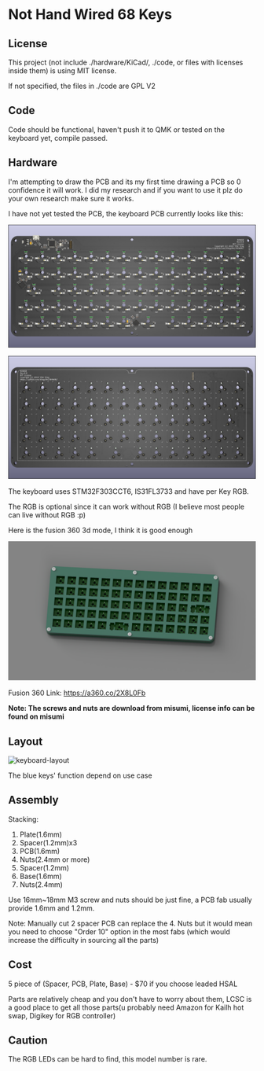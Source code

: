 # Not Hand Wired 68 Keys

## License

This project (not include ./hardware/KiCad/, ./code, or files with licenses inside them) is using MIT license.

If not specified, the files in ./code are GPL V2

## Code

Code should be functional, haven't push it to QMK or tested on the keyboard yet, compile passed.

## Hardware

I'm attempting to draw the PCB and its my first time drawing a PCB so 0 confidence it will work. I did my research and if you want to use it plz do your own research make sure it works.

I have not yet tested the PCB, the keyboard PCB currently looks like this:

![PCB_Front](./picture/PCB_Front.png)


![PCB_Back](./picture/PCB_back.png)

The keyboard uses STM32F303CCT6, IS31FL3733 and have per Key RGB. 

The RGB is optional since it can work without RGB (I believe most people can live without RGB :p)

Here is the fusion 360 3d mode, I think it is good enough

![PCB_Front](./picture/Assembly.png)

Fusion 360 Link: https://a360.co/2X8L0Fb

**Note: The screws and nuts are download from misumi, license info can be found on misumi**

## Layout

![keyboard-layout](.\picture\keyboard-layout.png)

The blue keys' function depend on use case

## Assembly

Stacking: 

1. Plate(1.6mm)
2. Spacer(1.2mm)x3
3. PCB(1.6mm)
4. Nuts(2.4mm or more)
5. Spacer(1.2mm)
6. Base(1.6mm)
7. Nuts(2.4mm)

Use 16mm~18mm M3 screw and nuts should be just fine, a PCB fab usually provide 1.6mm and 1.2mm.

Note: Manually cut 2 spacer PCB can replace the 4. Nuts but it would mean you need to choose "Order 10" option in the most fabs (which would increase the difficulty in sourcing all the parts)

## Cost

5 piece of (Spacer, PCB, Plate, Base) - $70 if you choose leaded HSAL

Parts are relatively cheap and you don't have to worry about them, LCSC is a good place to get all those parts(u probably need Amazon for Kailh hot swap, Digikey for RGB controller)



## Caution

The RGB LEDs can be hard to find, this model number is rare.